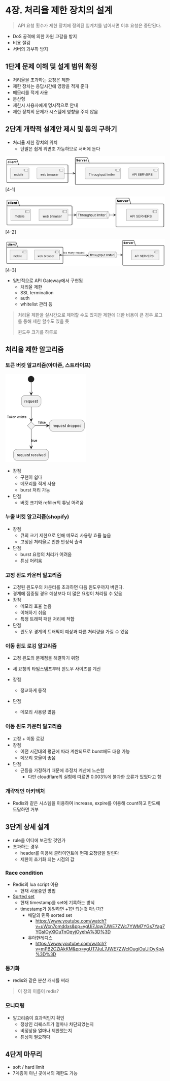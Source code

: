 # 4장. 처리율 제한 장치의 설계
> API 요청 횟수가 제한 장치에 정의된 임계치를 넘어서면 이후 요청은 중단된다.

* DoS 공격에 의한 자원 고갈을 방지
* 비용 절감
* 서버의 과부하 방지

## 1단계 문제 이해 및 설계 범위 확정
* 처리율을 초과하는 요청은 제한
* 제한 장치는 응답시간에 영향을 적게 준다
* 메모리를 적게 사용
* 분산형
* 제한시 사용자에게 명시적으로 안내
* 제한 장치의 문제가 시스템에 영향을 주지 않음

## 2단계 개략적 설계안 제시 및 동의 구하기
* 처리율 제한 장치의 위치
  * 단말은 쉽게 위변조 가능하므로 서버에 둔다
    

![img.png](img.png)[4-1]


![img_1.png](img_1.png)[4-2]

![img_2.png](img_2.png)[4-3]

* 일반적으로 API Gateway에서 구현됨
  * 처리율 제한
  * SSL termination
  * auth
  * whitelist 관리 등

> 처리율 제한을 실시간으로 제어할 수도 있지만 제한에 대한 비용이 큰 경우 로그를 통해 제한 할수도 있을 듯
>
> 윈도우 크기를 하루로

## 처리율 제한 알고리즘
### 토큰 버킷 알고리즘(아마존, 스트라이프)
![img_3.png](img_3.png)

* 장점
  * 구현이 쉽다
  * 메모리를 적게 사용
  * burst 처리 가능
* 단점
  * 버킷 크기와 refiller의 튜닝 어려움
### 누출 버킷 알고리즘(shopify)

* 장점
  * 큐의 크기 제한으로 인해 메모리 사용량 효율 높음
  * 고정된 처리율로 인한 안정적 출력
* 단점
  * burst 요청의 처리가 어려움
  * 튜닝 어려움

### 고정 윈도 카운터 알고리즘
* 고정된 윈도우의 카운터를 초과하면 다음 윈도우까지 버린다.
* 경계에 집중될 경우 예상보다 더 많은 요청이 처리될 수 있음
* 장점
  * 메모리 효율 높음
  * 이해하기 쉬움
  * 특정 트래픽 패턴 처리에 적합
* 단점
  * 윈도우 경계의 트래픽이 예상과 다른 처리량을 가질 수 있음

### 이동 윈도 로깅 알고리즘
* 고정 윈도의 문제점을 해결하기 위함
* 새 요청의 타임스탬프부터 윈도우 사이즈를 계산

* 장점
  * 정교하게 동작
* 단점
  * 메모리 사용량 많음

### 이동 윈도 카운터 알고리즘
* 고정 + 이동 로깅
* 장점
  * 이전 시간대의 평균에 따라 계싼되므로 burst에도 대응 가능
  * 메모리 효율이 좋음
* 단점
  * 균등을 가정하기 때문에 추정치 계산에 느슨함
    * 다만 cloudflare의 실험에 따르면 0.003%에 불과한 오류가 있었다고 함

### 개략적인 아키텍처
* Redis와 같은 시스템을 이용하여 increase, expire를 이용해 count하고 한도에 도달하면 거부

## 3단계 상세 설계
* rule을 어디에 보관할 것인가
* 초과하는 경우
  * header를 이용해 클라이언트에 현재 요청량을 알린다
  * 제한이 초기화 되는 시점의 값
### Race condition
* Redis의 lua script 이용
  * 현재 사용중인 방법
* [Sorted set](https://engineering.classdojo.com/blog/2015/02/06/rolling-rate-limiter/)
  * 현재 timestamp를 set에 기록하는 방식
  * timestamp가 동일하면 +1만 되는것 아닌가?
    * 배달의 민족 sorted set
      * https://www.youtube.com/watch?v=uWcn7omddxs&pp=ygUi7Jqw7JWE7ZWc7YWM7YGs7Yag7YGsIOyXlOuTnOqyjOyehA%3D%3D
    * 우아한레디스
      * https://www.youtube.com/watch?v=mPB2CZiAkKM&pp=ygUT7JuL7JWE7ZWcIOugiOuUlOyKpA%3D%3D
### 동기화
* redis와 같은 분산 캐시를 써라
> 이 장의 이름이 redis?

### 모니터링
* 알고리즘이 효과적인지 확인
  * 정상인 리퀘스트가 얼마나 차단되었는지
  * 비정상을 얼마나 제한했는지
  * 튜닝이 필요하다

## 4단계 마무리 
* soft / hard limit
* 7계층이 아닌 곳에서의 제한도 가능

